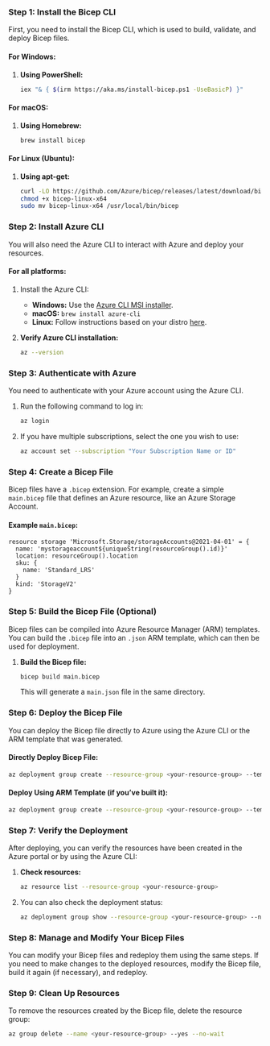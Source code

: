 
### Step 1: Install the Bicep CLI

First, you need to install the Bicep CLI, which is used to build, validate, and deploy Bicep files. 

#### For Windows:
1. **Using PowerShell:**
   ```bash
   iex "& { $(irm https://aka.ms/install-bicep.ps1 -UseBasicP) }"
   ```

#### For macOS:
1. **Using Homebrew:**
   ```bash
   brew install bicep
   ```

#### For Linux (Ubuntu):
1. **Using apt-get:**
   ```bash
   curl -LO https://github.com/Azure/bicep/releases/latest/download/bicep-linux-x64
   chmod +x bicep-linux-x64
   sudo mv bicep-linux-x64 /usr/local/bin/bicep
   ```
   

### Step 2: Install Azure CLI

You will also need the Azure CLI to interact with Azure and deploy your resources.

#### For all platforms:
1. Install the Azure CLI:
   - **Windows:** Use the [Azure CLI MSI installer](https://aka.ms/installazurecliwindows).
   - **macOS:** `brew install azure-cli`
   - **Linux:** Follow instructions based on your distro [here](https://learn.microsoft.com/cli/azure/install-azure-cli?WT.mc_id=%3Fwt.mc_id%3Dstudentamb_260352).

2. **Verify Azure CLI installation:**
   ```bash
   az --version
   ```

### Step 3: Authenticate with Azure

You need to authenticate with your Azure account using the Azure CLI.

1. Run the following command to log in:
   ```bash
   az login
   ```

2. If you have multiple subscriptions, select the one you wish to use:
   ```bash
   az account set --subscription "Your Subscription Name or ID"
   ```

### Step 4: Create a Bicep File

Bicep files have a `.bicep` extension. For example, create a simple `main.bicep` file that defines an Azure resource, like an Azure Storage Account.

#### Example `main.bicep`:
```bicep
resource storage 'Microsoft.Storage/storageAccounts@2021-04-01' = {
  name: 'mystorageaccount${uniqueString(resourceGroup().id)}'
  location: resourceGroup().location
  sku: {
    name: 'Standard_LRS'
  }
  kind: 'StorageV2'
}
```

### Step 5: Build the Bicep File (Optional)

Bicep files can be compiled into Azure Resource Manager (ARM) templates. You can build the `.bicep` file into an `.json` ARM template, which can then be used for deployment.

1. **Build the Bicep file:**
   ```bash
   bicep build main.bicep
   ```

   This will generate a `main.json` file in the same directory.

### Step 6: Deploy the Bicep File

You can deploy the Bicep file directly to Azure using the Azure CLI or the ARM template that was generated.

#### Directly Deploy Bicep File:
```bash
az deployment group create --resource-group <your-resource-group> --template-file main.bicep
```

#### Deploy Using ARM Template (if you’ve built it):
```bash
az deployment group create --resource-group <your-resource-group> --template-file main.json
```

### Step 7: Verify the Deployment

After deploying, you can verify the resources have been created in the Azure portal or by using the Azure CLI:

1. **Check resources:**
   ```bash
   az resource list --resource-group <your-resource-group>
   ```

2. You can also check the deployment status:
   ```bash
   az deployment group show --resource-group <your-resource-group> --name <deployment-name>
   ```

### Step 8: Manage and Modify Your Bicep Files

You can modify your Bicep files and redeploy them using the same steps. If you need to make changes to the deployed resources, modify the Bicep file, build it again (if necessary), and redeploy.

### Step 9: Clean Up Resources

To remove the resources created by the Bicep file, delete the resource group:

```bash
az group delete --name <your-resource-group> --yes --no-wait
```
